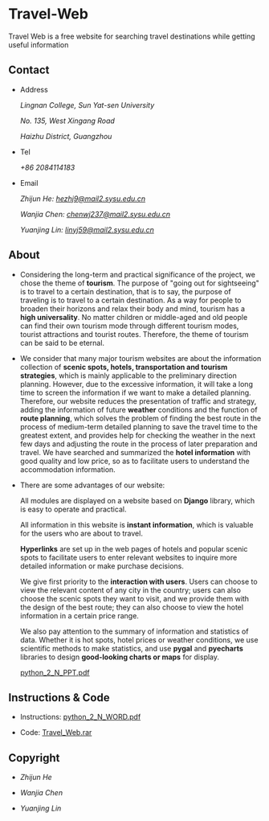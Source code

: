 # Travel-Web

Travel Web is a free website for searching travel destinations while getting useful information

## Contact

- Address

  *Lingnan College, Sun Yat-sen University*
  
  *No. 135, West Xingang Road*
  
  *Haizhu District, Guangzhou*
  
- Tel

  *+86 2084114183*
  
- Email
  
  *Zhijun He: [hezhj9@mail2.sysu.edu.cn](mailto:hezhj9@mail2.sysu.edu.cn)*
  
  *Wanjia Chen: [chenwj237@mail2.sysu.edu.cn](mailto:chenwj237@mail2.sysu.edu.cn)*
  
  *Yuanjing Lin: [linyj59@mail2.sysu.edu.cn](mailto:linyj59@mail2.sysu.edu.cn)*
  
  
## About

- Considering the long-term and practical significance of the project, we chose the theme of **tourism**. The purpose of "going out for sightseeing" is to travel to a certain destination, that is to say, the purpose of traveling is to travel to a certain destination. As a way for people to broaden their horizons and relax their body and mind, tourism has a **high universality**. No matter children or middle-aged and old people can find their own tourism mode through different tourism modes, tourist attractions and tourist routes. Therefore, the theme of tourism can be said to be eternal.
  
- We consider that many major tourism websites are about the information collection of **scenic spots, hotels, transportation and tourism strategies**, which is mainly applicable to the preliminary direction planning. However, due to the excessive information, it will take a long time to screen the information if we want to make a detailed planning. Therefore, our website reduces the presentation of traffic and strategy, adding the information of future **weather** conditions and the function of **route planning**, which solves the problem of finding the best route in the process of medium-term detailed planning to save the travel time to the greatest extent, and provides help for checking the weather in the next few days and adjusting the route in the process of later preparation and travel. We have searched and summarized the **hotel information** with good quality and low price, so as to facilitate users to understand the accommodation information.

- There are some advantages of our website:

  All modules are displayed on a website based on **Django** library, which is easy to operate and practical.

  All information in this website is **instant information**, which is valuable for the users who are about to travel.

  **Hyperlinks** are set up in the web pages of hotels and popular scenic spots to facilitate users to enter relevant websites to inquire more detailed information or make purchase decisions.

  We give first priority to the **interaction with users**. Users can choose to view the relevant content of any city in the country; users can also choose the scenic spots they want to visit, and we provide them with the design of the best route; they can also choose to view the hotel information in a certain price range.

  We also pay attention to the summary of information and statistics of data. Whether it is hot spots, hotel prices or weather conditions, we use scientific methods to make statistics, and use **pygal** and **pyecharts** libraries to design **good-looking charts or maps** for display.
  
  [python_2_N_PPT.pdf](python_2_N_PPT.pdf)


## Instructions & Code

- Instructions: [python_2_N_WORD.pdf](python_2_N_WORD.pdf)

- Code: [Travel_Web.rar](Travel_Web.rar)


## Copyright

- *Zhijun He*

- *Wanjia Chen*

- *Yuanjing Lin*


